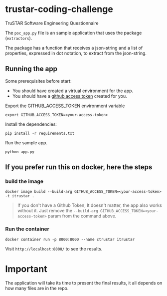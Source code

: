 # trustar-coding-challenge
TruSTAR Software Engineering Questionnaire

The `poc_app.py` file is an sample application that uses the package (`extractors`).

The package has a function that receives a json-string and a list of properties, expressed in dot notation, to extract from the json-string.

## Running the app
Some prerequisites before start:
- You should have created a virtual environment for the app.
- You should have a [github access token](https://github.com/settings/apps) created for you.

Export the GITHUB_ACCESS_TOKEN environment variable

`export GITHUB_ACCESS_TOKEN=<your-access-token>`

Install the dependencies:

`pip install -r requirements.txt`

Run the sample app.

`python app.py`


## If you prefer run this on docker, here the steps

### build the image
`docker image build --build-arg GITHUB_ACCESS_TOKEN=<your-access-token> -t itrustar .`

> If you don't have a Github Token, It doesn't matter, the app also works without it. Just remove the `--build-arg GITHUB_ACCESS_TOKEN=<your-access-token>` param from the command above.

### Run the container
`docker container run -p 8000:8000 --name ctrustar itrustar`

Visit `http://localhost:8000/` to see the results.


# Important
The application will take its time to present the final results, it all depends on how many files are in the repo.